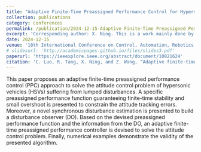 ```yaml
---
title: "Adaptive Finite-Time Preassigned Performance Control for Hypersonic Vehicles with Lumped Perturbations"
collection: publications
category: conferences
permalink: /publication/2024-12-15-Adaptive Finite-Time Preassigned Performance Control for Hypersonic Vehicles with Lumped Perturbations
excerpt: 'Corresponding author: X. Ning. This is a work mainly done by Chengfeng Luo.'
date: 2024-12-15
venue: '18th International Conference on Control, Automation, Robotics and Vision (ICARCV)'
# slidesurl: 'http://academicpages.github.io/files/slides3.pdf'
paperurl: 'https://ieeexplore.ieee.org/abstract/document/10821624'
citation: 'C. Luo, R. Tang, X. Ning, and Z. Wang, “Adaptive finite-time preassigned performance control for hypersonic vehicles with lumped perturbations,” in 2024 18th International Conference on Control, Automation, Robotics and Vision (ICARCV). IEEE, 2024, pp. 31–36.'
---
```


This paper proposes an adaptive finite-time preassigned performance control (PPC) approach to solve the attitude control problem of hypersonic vehicles (HSVs) suffering from lumped disturbances. A specific preassigned performance function guaranteeing finite-time stability and small overshoot is presented to constrain the attitude tracking errors. Moreover, a novel synchronous disturbance estimation is presented to build a disturbance observer (DO). Based on the devised preassigned performance function and the information from the DO, an adaptive finite-time preassigned performance controller is devised to solve the attitude control problem. Finally, numerical examples demonstrate the validity of the presented algorithm.